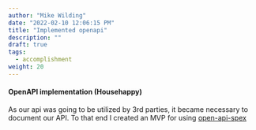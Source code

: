 ```yaml
---
author: "Mike Wilding"
date: "2022-02-10 12:06:15 PM"
title: "Implemented openapi"
description: ""
draft: true
tags:
  - accomplishment
weight: 20
---
```


#### OpenAPI implementation (Househappy)

As our api was going to be utilized by 3rd parties, it became necessary to document our API. To that end I created an MVP for using [open-api-spex](https://github.com/open-api-spex/open_api_spex)

